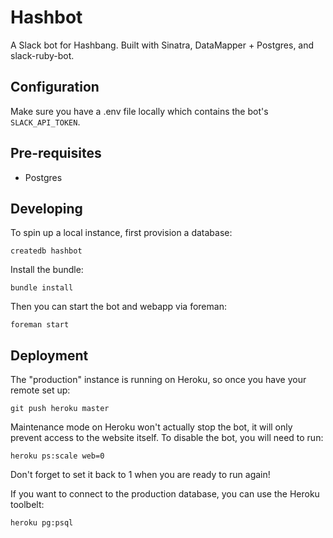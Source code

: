 # Hashbot

A Slack bot for Hashbang.  Built with Sinatra, DataMapper + Postgres, and slack-ruby-bot.

## Configuration

Make sure you have a .env file locally which contains the bot's `SLACK_API_TOKEN`.

## Pre-requisites

* Postgres

## Developing

To spin up a local instance, first provision a database:

`createdb hashbot`

Install the bundle:

`bundle install`

Then you can start the bot and webapp via foreman:

`foreman start`

## Deployment

The "production" instance is running on Heroku, so once you have your remote set up:

`git push heroku master`

Maintenance mode on Heroku won't actually stop the bot, it will only prevent access to the website itself.  To disable the bot, you will need to run:

`heroku ps:scale web=0`

Don't forget to set it back to 1 when you are ready to run again!

If you want to connect to the production database, you can use the Heroku toolbelt:

`heroku pg:psql`

